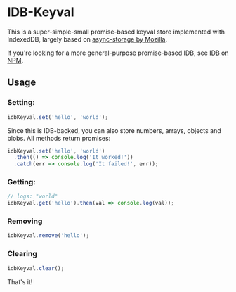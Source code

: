 # IDB-Keyval

This is a super-simple-small promise-based keyval store implemented with IndexedDB, largely based on [async-storage by Mozilla](https://github.com/mozilla-b2g/gaia/blob/master/shared/js/async_storage.js).

If you're looking for a more general-purpose promise-based IDB, see [IDB on NPM](https://www.npmjs.com/package/idb).

## Usage

### Setting:

```js
idbKeyval.set('hello', 'world');
```

Since this is IDB-backed, you can also store numbers, arrays, objects and blobs. All methods return promises:

```js
idbKeyval.set('hello', 'world')
  .then(() => console.log('It worked!'))
  .catch(err => console.log('It failed!', err));
```

### Getting:

```js
// logs: "world"
idbKeyval.get('hello').then(val => console.log(val));
```

### Removing

```js
idbKeyval.remove('hello');
```

### Clearing

```js
idbKeyval.clear();
```

That's it!